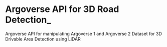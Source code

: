 # Argoverse API for 3D Road Detection_
Argoverse API for manipulating Argoverse 1 and Argoverse 2 Dataset for 3D Drivable Area Detection using LiDAR
